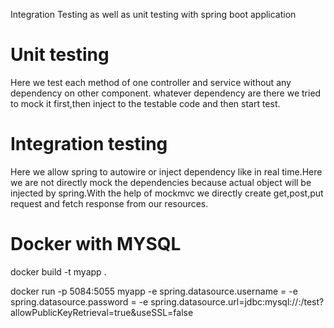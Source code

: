 Integration Testing as well as unit testing with spring boot application

Unit testing
=============
Here we test each method of one controller and service without any dependency on other component.
whatever dependency are there we tried to mock it first,then inject to the testable code and then start test.

Integration testing
=============

Here we allow spring to autowire or inject dependency like in real time.Here we are not directly mock the dependencies because actual object will be injected by spring.With the help of mockmvc we directly create get,post,put request and fetch response from our resources.

Docker with MYSQL
==================
docker build -t myapp .

docker run -p 5084:5055 myapp -e spring.datasource.username = <username> -e spring.datasource.password = <password> -e spring.datasource.url=jdbc:mysql://<your url>:<port no>/test?allowPublicKeyRetrieval=true&useSSL=false